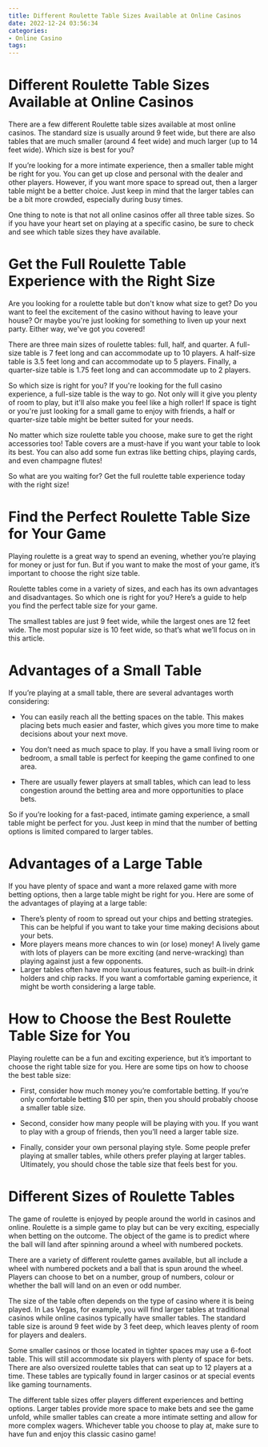 ```yaml
---
title: Different Roulette Table Sizes Available at Online Casinos
date: 2022-12-24 03:56:34
categories:
- Online Casino
tags:
---
```



#  Different Roulette Table Sizes Available at Online Casinos

There are a few different Roulette table sizes available at most online casinos. The standard size is usually around 9 feet wide, but there are also tables that are much smaller (around 4 feet wide) and much larger (up to 14 feet wide). Which size is best for you?

If you’re looking for a more intimate experience, then a smaller table might be right for you. You can get up close and personal with the dealer and other players. However, if you want more space to spread out, then a larger table might be a better choice. Just keep in mind that the larger tables can be a bit more crowded, especially during busy times.

One thing to note is that not all online casinos offer all three table sizes. So if you have your heart set on playing at a specific casino, be sure to check and see which table sizes they have available.

#  Get the Full Roulette Table Experience with the Right Size

Are you looking for a roulette table but don't know what size to get? Do you want to feel the excitement of the casino without having to leave your house? Or maybe you're just looking for something to liven up your next party. Either way, we've got you covered!

There are three main sizes of roulette tables: full, half, and quarter. A full-size table is 7 feet long and can accommodate up to 10 players. A half-size table is 3.5 feet long and can accommodate up to 5 players. Finally, a quarter-size table is 1.75 feet long and can accommodate up to 2 players.

So which size is right for you? If you're looking for the full casino experience, a full-size table is the way to go. Not only will it give you plenty of room to play, but it'll also make you feel like a high roller! If space is tight or you're just looking for a small game to enjoy with friends, a half or quarter-size table might be better suited for your needs.

No matter which size roulette table you choose, make sure to get the right accessories too! Table covers are a must-have if you want your table to look its best. You can also add some fun extras like betting chips, playing cards, and even champagne flutes!

So what are you waiting for? Get the full roulette table experience today with the right size!

#  Find the Perfect Roulette Table Size for Your Game

Playing roulette is a great way to spend an evening, whether you’re playing for money or just for fun. But if you want to make the most of your game, it’s important to choose the right size table.

Roulette tables come in a variety of sizes, and each has its own advantages and disadvantages. So which one is right for you? Here’s a guide to help you find the perfect table size for your game.

The smallest tables are just 9 feet wide, while the largest ones are 12 feet wide. The most popular size is 10 feet wide, so that’s what we’ll focus on in this article.

# Advantages of a Small Table

If you’re playing at a small table, there are several advantages worth considering:

- You can easily reach all the betting spaces on the table. This makes placing bets much easier and faster, which gives you more time to make decisions about your next move.

- You don’t need as much space to play. If you have a small living room or bedroom, a small table is perfect for keeping the game confined to one area.

- There are usually fewer players at small tables, which can lead to less congestion around the betting area and more opportunities to place bets.

So if you’re looking for a fast-paced, intimate gaming experience, a small table might be perfect for you. Just keep in mind that the number of betting options is limited compared to larger tables.

# Advantages of a Large Table
If you have plenty of space and want a more relaxed game with more betting options, then a large table might be right for you. Here are some of the advantages of playing at a large table:
- There’s plenty of room to spread out your chips and betting strategies. This can be helpful if you want to take your time making decisions about your bets.
- More players means more chances to win (or lose) money! A lively game with lots of players can be more exciting (and nerve-wracking) than playing against just a few opponents.
- Larger tables often have more luxurious features, such as built-in drink holders and chip racks. If you want a comfortable gaming experience, it might be worth considering a large table.

#  How to Choose the Best Roulette Table Size for You

Playing roulette can be a fun and exciting experience, but it’s important to choose the right table size for you. Here are some tips on how to choose the best table size:

*  First, consider how much money you’re comfortable betting. If you’re only comfortable betting $10 per spin, then you should probably choose a smaller table size.

*  Second, consider how many people will be playing with you. If you want to play with a group of friends, then you’ll need a larger table size.

*  Finally, consider your own personal playing style. Some people prefer playing at smaller tables, while others prefer playing at larger tables. Ultimately, you should chose the table size that feels best for you.

#  Different Sizes of Roulette Tables

The game of roulette is enjoyed by people around the world in casinos and online. Roulette is a simple game to play but can be very exciting, especially when betting on the outcome. The object of the game is to predict where the ball will land after spinning around a wheel with numbered pockets.

There are a variety of different roulette games available, but all include a wheel with numbered pockets and a ball that is spun around the wheel. Players can choose to bet on a number, group of numbers, colour or whether the ball will land on an even or odd number.

The size of the table often depends on the type of casino where it is being played. In Las Vegas, for example, you will find larger tables at traditional casinos while online casinos typically have smaller tables. The standard table size is around 9 feet wide by 3 feet deep, which leaves plenty of room for players and dealers.

Some smaller casinos or those located in tighter spaces may use a 6-foot table. This will still accommodate six players with plenty of space for bets. There are also oversized roulette tables that can seat up to 12 players at a time. These tables are typically found in larger casinos or at special events like gaming tournaments.

The different table sizes offer players different experiences and betting options. Larger tables provide more space to make bets and see the game unfold, while smaller tables can create a more intimate setting and allow for more complex wagers. Whichever table you choose to play at, make sure to have fun and enjoy this classic casino game!